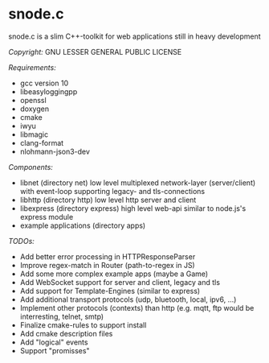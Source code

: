 # snode.c
snode.c is a slim C++-toolkit for web applications still in heavy development

_Copyright:_ GNU LESSER GENERAL PUBLIC LICENSE

_Requirements:_
* gcc version 10
* libeasyloggingpp
* openssl
* doxygen
* cmake
* iwyu
* libmagic
* clang-format
* nlohmann-json3-dev

_Components:_
* libnet (directory net) low level multiplexed network-layer (server/client) with event-loop supporting legacy- and tls-connections
* libhttp (directory http) low level http server and client
* libexpress (directory express) high level web-api similar to node.js's express module
* example applications (directory apps)

_TODOs:_
* Add better error processing in HTTPResponseParser
* Improve regex-match in Router (path-to-regex in JS)
* Add some more complex example apps (maybe a Game)
* Add WebSocket support for server and client, legacy and tls
* Add support for Template-Engines (similar to express)
* Add additional transport protocols (udp, bluetooth, local, ipv6, ...)
* Implement other protocols (contexts) than http (e.g. mqtt, ftp would be interresting, telnet, smtp)
* Finalize cmake-rules to support install
* Add cmake description files
* Add "logical" events
* Support "promisses"
